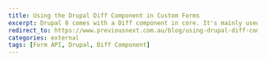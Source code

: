```yaml
---
title: Using the Drupal Diff Component in Custom Forms
excerpt: Drupal 8 comes with a Diff component in core. It's mainly used for showing changes to configuration or content revisions. However, it can be used in other ways too. Here are some quick steps to show how to use the Diff component in your custom forms or controllers.
redirect_to: https://www.previousnext.com.au/blog/using-drupal-diff-component-custom-forms
categories: external
tags: [Form API, Drupal, Diff Component]
---
```

